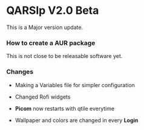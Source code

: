 # QARSlp V2.0 Beta

This is a Major version update.

### How to create a AUR package

This is not close to be releasable software yet.


### Changes

- Making a Variables file for simpler configuration
- Changed Rofi widgets


- **Picom** now restarts with qtile everytime

- Wallpaper and colors are changed in every **Login**